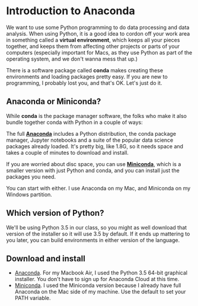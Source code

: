 Introduction to Anaconda
===================

We want to use some Python programming to do data processing and data analysis. When using Python, it is a good idea to cordon off your work area in something called a **virtual environment**, which keeps all your pieces together, and keeps them from affecting other projects or parts of your computers (especially important for Macs, as they use Python as part of the operating system, and we don't wanna mess that up.)

There is a software package called **conda** makes creating these environments and loading packages pretty easy. If you are new to programming, I probably lost you, and that's OK. Let's just do it.

## Anaconda or Miniconda?

While **conda** is the package manager software, the folks who make it also bundle together conda with Python in a couple of ways:

The full **[Anaconda](https://www.continuum.io/downloads)** includes a Python distribution, the conda package manager, Jupyter notebooks and a suite of the popular data science packages already loaded. It's pretty big, like 1.8G, so it needs space and takes a couple of minutes to download and install.

If you are worried about disc space, you can use **[Miniconda](http://conda.pydata.org/miniconda.html)**, which is a smaller version with just Python and conda, and you can install just the packages you need.

You can start with either. I use Anaconda on my Mac, and Miniconda on my Windows partition.

## Which version of Python?

We'll be using Python 3.5 in our class, so you might as well download that version of the installer so it will use 3.5 by default. If it ends up mattering to you later, you can build environments in either version of the language.

## Download and install

* [Anaconda](https://www.continuum.io/downloads). For my Macbook Air, I used the Python 3.5 64-bit graphical installer. You don't have to sign up for Anaconda Cloud at this time.
* [Miniconda](http://conda.pydata.org/miniconda.html). I used the Miniconda version because I already have full Anaconda on the Mac side of my machine. Use the default to set your PATH variable.
